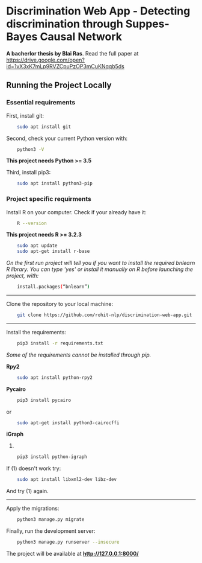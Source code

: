 # Discrimination Web App - Detecting discrimination through Suppes-Bayes Causal Network
**A bacherlor thesis by Blai Ras**. Read the full paper at https://drive.google.com/open?id=1vX3xK7mLp9RVZCpuPzOP3mCuKNqqb5ds

## Running the Project Locally

### Essential requirements

First, install git:

```bash
	sudo apt install git
```

Second, check your current Python version with:

```bash
	python3 -V
```

**This project needs Python >= 3.5**

Third, install pip3:

```bash
	sudo apt install python3-pip
```

### Project specific requirments

Install R on your computer. Check if your already have it:

```bash
	R --version
```

**This project needs R >= 3.2.3**

```bash
	sudo apt update
	sudo apt-get install r-base
```

*On the first run project will tell you if you want to install the required bnlearn R library. You can type 'yes' or install it manually on R before launching the project, with:*

```bash
	install.packages(“bnlearn”)
```

---

Clone the repository to your local machine:

```bash
	git clone https://github.com/rohit-nlp/discrimination-web-app.git
```

---

Install the requirements:

```bash
	pip3 install -r requirements.txt
```

*Some of the requirements cannot be installed through pip.*

**Rpy2**

```bash
	sudo apt install python-rpy2
```

**Pycairo**

```bash
	pip3 install pycairo
```
or

```bash
	sudo apt-get install python3-cairocffi
```

**iGraph**

1.
```bash
	pip3 install python-igraph
```

If (1) doesn't work try:

```bash
	sudo apt install libxml2-dev libz-dev
```

And try (1) again.

---

Apply the migrations:

```bash
	python3 manage.py migrate
```

Finally, run the development server:

```bash
	python3 manage.py runserver --insecure
```

The project will be available at **http://127.0.0.1:8000/**
